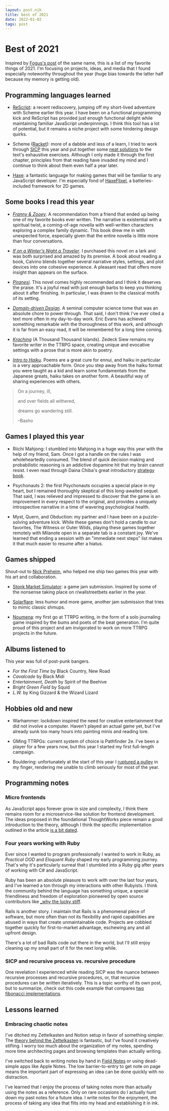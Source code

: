 ```yaml
---
layout: post.njk
title: best of 2021
date: 2022-01-02
tags: post
---
```


# Best of 2021

Inspired by [Fogus's post](http://blog.fogus.me/2021/12/27/the-best-things-and-stuff-of-2021/) of the same name, this is a list of my favorite things of 2021. I'm focusing on projects, ideas, and media that I found especially noteworthy throughout the year (huge bias towards the latter half because my memory is getting old).

## Programming languages learned

- [ReScript](https://rescript-lang.org/): a recent rediscovery, jumping off my short-lived adventure with Scheme earlier this year. I have been on a functional programming kick and ReScript has provided just enough functional delight while maintaining familiar JavaScript underpinnings. I think this tool has a lot of potential, but it remains a niche project with some hindering design quirks.

- Scheme ([Racket](https://racket-lang.org/)): more of a dabble and less of a learn, I tried to work through [SICP](https://mitpress.mit.edu/sites/default/files/sicp/index.html) this year and put together some [neat solutions](https://github.com/mgmarlow/sicp-exercises) to the text's exhaustive exercises. Although I only made it through the first chapter, principles from that reading have invaded my mind and I continue to think about them even half a year later.

- [Haxe](https://haxe.org/): a fantastic language for making games that will be familiar to any JavaScript developer. I'm especially fond of [HaxeFlixel](https://haxeflixel.com/), a batteries-included framework for 2D games.

## Some books I read this year

- _[Franny & Zooey](https://bookshop.org/books/franny-and-zooey/9780316769495)_. A recommendation from a friend that ended up being one of my favorite books ever written. The narrative is existential with a spiritual twist, a coming-of-age novella with well-written characters exploring a complex family dynamic. This book drew me in with unexpected force, especially given that the entire novella is little more than four conversations.

- _[If on a Winter's Night a Traveler](https://bookshop.org/books/if-on-a-winter-s-night-a-traveler/9780156439619)_. I purchased this novel on a lark and was both surprised and amazed by its premise. A book about reading a book, Calvino blends together several narrative styles, settings, and plot devices into one cohesive experience. A pleasant read that offers more insight than appears on the surface.

- _[Piranesi](https://bookshop.org/books/piranesi-9781432886578/9781635575637)_. This novel comes highly recommended and I think it deserves the praise. It's a joyful read with just enough barbs to keep you thinking about it after finishing. In particular, I was drawn to the classical motifs of its setting.

- _[Domain-driven Design](https://bookshop.org/books/domain-driven-design-tackling-complexity-in-the-heart-of-software/9780321125217)_. A seminal computer science tome that was an absolute chore to power through. That said, I don't think I've ever cited a text more often in my day-to-day work. Eric Evans has achieved something remarkable with the thoroughness of this work, and although it is far from an easy read, it will be remembered for a long time coming.

- _[Kraching](https://athousandthousandislands.com/product/kraching/)_ (A Thousand Thousand Islands). Zedeck Siew remains my favorite writer in the TTRPG space, creating unique and evocative settings with a prose that is more akin to poetry.

- _[Intro to Haiku](https://bookshop.org/books/intro-to-haiku-an-anthology-of-poems-and-poets-from-basho-to-shiki/9780385093767)_. Poems are a great cure for ennui, and haiku in particular is a very approachable form. Once you step away from the haiku format you were taught as a kid and learn some fundamentals from the Japanese greats, haiku takes on another form. A beautiful way of sharing experiences with others.

> On a journey, ill,
>
> and over fields all withered,
>
> dreams go wandering still.
>
> –Basho

## Games I played this year

- Riichi Mahjong: I stumbled into Mahjong in a huge way this year with the help of my friend, Sam. Once I got a handle on the rules I was wholeheartedly consumed. The blend of quick decision making and probabilistic reasoning is an addictive dopamine hit that my brain cannot resist. I even read through Daina Chiba's great introductory [strategy book](https://dainachiba.github.io/RiichiBooks/).

- Psychonauts 2: the first Psychonauts occupies a special place in my heart, but I remained thoroughly skeptical of this long-awaited sequel. That said, I was relieved and impressed to discover that the game is an improvement in every respect to the original, and provides a uniquely introspective narrative in a time of wavering psychological health.

- Myst, Quern, and Obduction: my partner and I have been on a puzzle-solving adventure kick. While these games don't hold a candle to our favorites, The Witness or Outer Wilds, playing these games together remotely with Milanote open in a separate tab is a constant joy. We've learned that ending a session with an "immediate next steps" list makes it that much easier to resume after a hiatus.

## Games shipped

Shout-out to [Nick Preheim](https://www.artstation.com/nicholaspreheim), who helped me ship two games this year with his art and collaboration.

- [Stonk Market Simulator](https://mgmarlow.itch.io/stonk-market-simulator): a game jam submission. Inspired by some of the nonsense taking place on r/wallstreetbets earlier in the year.

- [Solarflare](https://mgmarlow.itch.io/solarflare): less humor and more game, another jam submission that tries to mimic classic shmups.

- [Noumena](https://mgmarlow.itch.io/noumena): my first go at TTRPG writing, in the form of a solo journaling game inspired by the bums and poets of the beat generation. I'm quite proud of this project and am invigorated to work on more TTRPG projects in the future.

## Albums listened to

This year was full of post-punk bangers.

- _For the First Time_ by Black Country, New Road
- _Cavalcade_ by Black Midi
- _Entertainment, Death_ by Spirit of the Beehive
- _Bright Green Field_ by Squid
- _L.W._ by King Gizzard & the Wizard Lizard

## Hobbies old and new

- Warhammer: lockdown inspired the need for creative entertainment that did not involve a computer. Haven't played an actual game yet, but I've already sunk too many hours into painting minis and reading lore.

- GMing TTRPGs: current system of choice is Pathfinder 2e. I've been a player for a few years now, but this year I started my first full-length campaign.

- Bouldering: unfortunately at the start of this year I [ruptured a pulley](https://theclimbingdoctor.com/pulley-injuries-explained-part-1/) in my finger, rendering me unable to climb seriously for most of the year.

## Programming notes

### Micro frontends

As JavaScript apps forever grow in size and complexity, I think there remains room for a microservice-like solution for frontend development. The ideas proposed in the foundational ThoughtWorks piece remain a good introduction to the theory, although I think the specific implementation outlined in the article [is a bit dated](https://dev.to/mgmarlow/better-react-micro-frontends-w-nx-5gnm).

### Four years working with Ruby

Ever since I wanted to program professionally I wanted to work in Ruby, as _Practical OOD_ and _Eloquent Ruby_ shaped my early programming journey. That's why it's particularly surreal that I stumbled into a Ruby gig after years of working with C# and JavaScript.

Ruby has been an absolute pleasure to work with over the last four years, and I've learned a ton through my interactions with other Rubyists. I think the community behind the language has something unique, a special friendliness and freedom of exploration pioneered by open source contributors like [\_why the lucky stiff](https://github.com/readme/featured/why-the-lucky-stiff).

Rails is another story. I maintain that Rails is a phenomenal piece of software, but more often than not its flexibility and rapid capabilities are abused in ways that create unmaintainable code. Projects are cobbled together quickly for first-to-market advantage, eschewing any and all upfront design.

There's a lot of bad Rails code out there in the world, but I'll still enjoy cleaning up my small part of it for the next long while.

### SICP and recursive process vs. recursive procedure

One revelation I experienced while reading SICP was the nuance between recursive processes and recursive procedures, or, that recursive procedures can be written iteratively. This is a topic worthy of its own post, but to summarize, check out this code example that compares [two fibonacci implementations](https://replit.com/@GrahamMarlow1/fib).

## Lessons learned

### Embracing chaotic notes

I've ditched my Zettelkasten and Notion setup in favor of something simpler. The [theory behind the Zettelkasten](https://zettelkasten.de/introduction/) is fantastic, but I've found it creatively stifling. I worry too much about the organization of my notes, spending more time architecting pages and browsing templates than actually writing.

I've switched back to writing notes by hand in [Field Notes](https://fieldnotesbrand.com/) or using dead-simple apps like Apple Notes. The low barrier-to-entry to get note on page means the important part of expressing an idea can be done quickly with no distraction.

I've learned that I enjoy the process of taking notes more than actually using the notes as a reference. Only on rare occasions do I actually hunt down my past notes for a future idea. I write notes for the enjoyment, the process of taking any idea that flits into my head and establishing it in ink.
